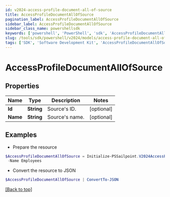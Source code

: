 ```yaml
---
id: v2024-access-profile-document-all-of-source
title: AccessProfileDocumentAllOfSource
pagination_label: AccessProfileDocumentAllOfSource
sidebar_label: AccessProfileDocumentAllOfSource
sidebar_class_name: powershellsdk
keywords: ['powershell', 'PowerShell', 'sdk', 'AccessProfileDocumentAllOfSource', 'V2024AccessProfileDocumentAllOfSource'] 
slug: /tools/sdk/powershell/v2024/models/access-profile-document-all-of-source
tags: ['SDK', 'Software Development Kit', 'AccessProfileDocumentAllOfSource', 'V2024AccessProfileDocumentAllOfSource']
---
```



# AccessProfileDocumentAllOfSource

## Properties

Name | Type | Description | Notes
------------ | ------------- | ------------- | -------------
**Id** | **String** | Source's ID. | [optional] 
**Name** | **String** | Source's name. | [optional] 

## Examples

- Prepare the resource
```powershell
$AccessProfileDocumentAllOfSource = Initialize-PSSailpoint.V2024AccessProfileDocumentAllOfSource  -Id ff8081815757d4fb0157588f3d9d008f `
 -Name Employees
```

- Convert the resource to JSON
```powershell
$AccessProfileDocumentAllOfSource | ConvertTo-JSON
```


[[Back to top]](#) 

